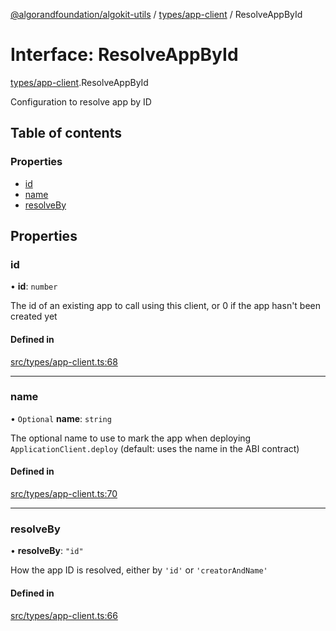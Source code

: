 [@algorandfoundation/algokit-utils](../README.md) / [types/app-client](../modules/types_app_client.md) / ResolveAppById

# Interface: ResolveAppById

[types/app-client](../modules/types_app_client.md).ResolveAppById

Configuration to resolve app by ID

## Table of contents

### Properties

- [id](types_app_client.ResolveAppById.md#id)
- [name](types_app_client.ResolveAppById.md#name)
- [resolveBy](types_app_client.ResolveAppById.md#resolveby)

## Properties

### id

• **id**: `number`

The id of an existing app to call using this client, or 0 if the app hasn't been created yet

#### Defined in

[src/types/app-client.ts:68](https://github.com/algorandfoundation/algokit-utils-ts/blob/main/src/types/app-client.ts#L68)

___

### name

• `Optional` **name**: `string`

The optional name to use to mark the app when deploying `ApplicationClient.deploy` (default: uses the name in the ABI contract)

#### Defined in

[src/types/app-client.ts:70](https://github.com/algorandfoundation/algokit-utils-ts/blob/main/src/types/app-client.ts#L70)

___

### resolveBy

• **resolveBy**: ``"id"``

How the app ID is resolved, either by `'id'` or `'creatorAndName'`

#### Defined in

[src/types/app-client.ts:66](https://github.com/algorandfoundation/algokit-utils-ts/blob/main/src/types/app-client.ts#L66)
